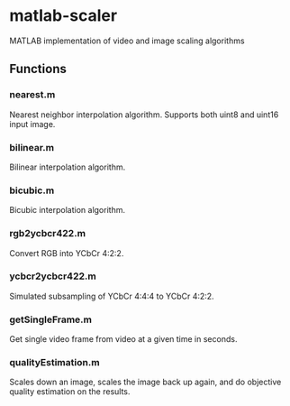 # matlab-scaler
MATLAB implementation of video and image scaling algorithms


## Functions
### nearest.m
Nearest neighbor interpolation algorithm. Supports both uint8 and uint16 input image. 

### bilinear.m
Bilinear interpolation algorithm.

### bicubic.m
Bicubic interpolation algorithm.

### rgb2ycbcr422.m
Convert RGB into YCbCr 4:2:2. 

### ycbcr2ycbcr422.m
Simulated subsampling of YCbCr 4:4:4 to YCbCr 4:2:2.

### getSingleFrame.m
Get single video frame from video at a given time in seconds. 

### qualityEstimation.m
Scales down an image, scales the image back up again, and do objective quality estimation on the results. 

